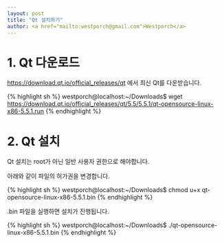 ```yaml
---                               
layout: post
title: "Qt 설치하기" 
author: <a href="mailto:westporch@gmail.com">Westporch</a>
---
```



# 1. Qt 다운로드

https://download.qt.io/official_releases/qt 에서 최신 Qt를 다운받습니다.

{% highlight sh %}
westporch@localhost:~/Downloads$ wget https://download.qt.io/official_releases/qt/5.5/5.5.1/qt-opensource-linux-x86-5.5.1.run
{% endhighlight %}


# 2. Qt 설치

Qt 설치는 root가 아닌 일반 사용자 권한으로 해야합니다.

아래와 같이 파일의 허가권을 변경합니다.

{% highlight sh %}
westporch@localhost:~/Downloads$ chmod u+x qt-opensource-linux-x86-5.5.1.bin
{% endhighlight %}

.bin 파일을 실행하면 설치가 진행됩니다.

{% highlight sh %}
westporch@localhost:~/Downloads$ ./qt-opensource-linux-x86-5.5.1.bin
{% endhighlight %}
